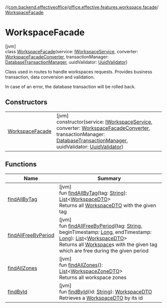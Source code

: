 //[com.backend.effectiveoffice](../../../index.md)/[office.effective.features.workspace.facade](../index.md)/[WorkspaceFacade](index.md)

# WorkspaceFacade

[jvm]\
class [WorkspaceFacade](index.md)(service: [IWorkspaceService](../../office.effective.serviceapi/-i-workspace-service/index.md), converter: [WorkspaceFacadeConverter](../../office.effective.features.workspace.converters/-workspace-facade-converter/index.md), transactionManager: [DatabaseTransactionManager](../../office.effective.common.utils/-database-transaction-manager/index.md), uuidValidator: [UuidValidator](../../office.effective.common.utils/-uuid-validator/index.md))

Class used in routes to handle workspaces requests. Provides business transaction, data conversion and validation.

In case of an error, the database transaction will be rolled back.

## Constructors

| | |
|---|---|
| [WorkspaceFacade](-workspace-facade.md) | [jvm]<br>constructor(service: [IWorkspaceService](../../office.effective.serviceapi/-i-workspace-service/index.md), converter: [WorkspaceFacadeConverter](../../office.effective.features.workspace.converters/-workspace-facade-converter/index.md), transactionManager: [DatabaseTransactionManager](../../office.effective.common.utils/-database-transaction-manager/index.md), uuidValidator: [UuidValidator](../../office.effective.common.utils/-uuid-validator/index.md)) |

## Functions

| Name | Summary |
|---|---|
| [findAllByTag](find-all-by-tag.md) | [jvm]<br>fun [findAllByTag](find-all-by-tag.md)(tag: [String](https://kotlinlang.org/api/latest/jvm/stdlib/kotlin/-string/index.html)): [List](https://kotlinlang.org/api/latest/jvm/stdlib/kotlin.collections/-list/index.html)&lt;[WorkspaceDTO](../../office.effective.dto/-workspace-d-t-o/index.md)&gt;<br>Returns all [WorkspaceDTO](../../office.effective.dto/-workspace-d-t-o/index.md) with the given tag |
| [findAllFreeByPeriod](find-all-free-by-period.md) | [jvm]<br>fun [findAllFreeByPeriod](find-all-free-by-period.md)(tag: [String](https://kotlinlang.org/api/latest/jvm/stdlib/kotlin/-string/index.html), beginTimestamp: [Long](https://kotlinlang.org/api/latest/jvm/stdlib/kotlin/-long/index.html), endTimestamp: [Long](https://kotlinlang.org/api/latest/jvm/stdlib/kotlin/-long/index.html)): [List](https://kotlinlang.org/api/latest/jvm/stdlib/kotlin.collections/-list/index.html)&lt;[WorkspaceDTO](../../office.effective.dto/-workspace-d-t-o/index.md)&gt;<br>Returns all [Workspace](../../office.effective.model/-workspace/index.md)s with the given tag which are free during the given period |
| [findAllZones](find-all-zones.md) | [jvm]<br>fun [findAllZones](find-all-zones.md)(): [List](https://kotlinlang.org/api/latest/jvm/stdlib/kotlin.collections/-list/index.html)&lt;[WorkspaceZoneDTO](../../office.effective.dto/-workspace-zone-d-t-o/index.md)&gt;<br>Returns all workspace zones |
| [findById](find-by-id.md) | [jvm]<br>fun [findById](find-by-id.md)(id: [String](https://kotlinlang.org/api/latest/jvm/stdlib/kotlin/-string/index.html)): [WorkspaceDTO](../../office.effective.dto/-workspace-d-t-o/index.md)<br>Retrieves a [WorkspaceDTO](../../office.effective.dto/-workspace-d-t-o/index.md) by its id |
